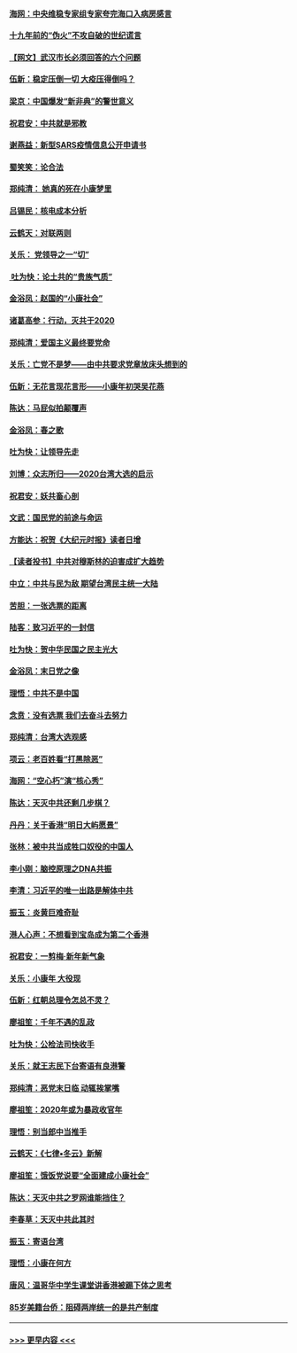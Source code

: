 #### [海网：中央维稳专家组专家夸完海口入病房感言](../pages/nsc993/n11815138.md?t=01231933) 
#### [十九年前的“伪火”不攻自破的世纪谎言](../pages/nsc993/n11813238.md?t=01231933) 
#### [【网文】武汉市长必须回答的六个问题](../pages/nsc993/n11813848.md?t=01231933) 
#### [伍新：稳定压倒一切 大疫压得倒吗？](../pages/nsc993/n11812634.md?t=01231933) 
#### [梁京：中国爆发“新非典”的警世意义](../pages/nsc993/n11812554.md?t=01231933) 
#### [祝君安：中共就是邪教](../pages/nsc993/n11812431.md?t=01231933) 
#### [谢燕益：新型SARS疫情信息公开申请书](../pages/nsc993/n11808840.md?t=01231933) 
#### [蜀笑笑：论合法](../pages/nsc993/n11808064.md?t=01231933) 
#### [郑纯清： 她真的死在小康梦里](../pages/nsc993/n11806623.md?t=01231933) 
#### [吕锡民：核电成本分析](../pages/nsc993/n11806284.md?t=01231933) 
#### [云鹤天：对联两则](../pages/nsc993/n11805957.md?t=01231933) 
#### [关乐： 党领导之一“切”](../pages/nsc993/n11804505.md?t=01231933) 
#### [ 吐为快：论土共的“贵族气质”](../pages/nsc993/n11804490.md?t=01231933) 
#### [金浴凤：赵国的“小康社会”](../pages/nsc993/n11804452.md?t=01231933) 
#### [诸葛高参：行动，灭共于2020](../pages/nsc993/n11804120.md?t=01231933) 
#### [郑纯清：爱国主义最终要党命](../pages/nsc993/n11802197.md?t=01231933) 
#### [关乐：亡党不是梦——由中共要求党章放床头想到的](../pages/nsc993/n11802156.md?t=01231933) 
#### [伍新：无花言现花言形——小康年初哭吴花燕](../pages/nsc993/n11800044.md?t=01231933) 
#### [陈达：马屁似拍颠覆声](../pages/nsc993/n11800010.md?t=01231933) 
#### [金浴凤：春之歌](../pages/nsc993/n11797687.md?t=01231933) 
#### [吐为快：让领导先走](../pages/nsc993/n11797512.md?t=01231933) 
#### [刘博：众志所归——2020台湾大选的启示](../pages/nsc993/n11796878.md?t=01231933) 
#### [祝君安：妖共畜心剖](../pages/nsc993/n11794273.md?t=01231933) 
#### [文武：国民党的前途与命运](../pages/nsc993/n11794198.md?t=01231933) 
#### [方能达：祝贺《大纪元时报》读者日增](../pages/nsc993/n11793807.md?t=01231933) 
#### [【读者投书】中共对穆斯林的迫害成扩大趋势](../pages/nsc993/n11791371.md?t=01231933) 
#### [中立：中共与民为敌 期望台湾民主统一大陆](../pages/nsc993/n11790392.md?t=01231933) 
#### [苦胆：一张选票的距离](../pages/nsc993/n11788914.md?t=01231933) 
#### [陆客：致习近平的一封信](../pages/nsc993/n11788867.md?t=01231933) 
#### [吐为快：贺中华民国之民主光大](../pages/nsc993/n11788618.md?t=01231933) 
#### [金浴凤：末日党之像](../pages/nsc993/n11787475.md?t=01231933) 
#### [理悟：中共不是中国](../pages/nsc993/n11787463.md?t=01231933) 
#### [念贲：没有选票  我们去奋斗去努力](../pages/nsc993/n11787398.md?t=01231933) 
#### [郑纯清：台湾大选观感](../pages/nsc993/n11786210.md?t=01231933) 
#### [项云：老百姓看“打黑除恶”](../pages/nsc993/n11785398.md?t=01231933) 
#### [海网：“空心朽”演“核心秀”](../pages/nsc993/n11783874.md?t=01231933) 
#### [陈达：天灭中共还剩几步棋？](../pages/nsc993/n11783719.md?t=01231933) 
#### [丹丹：关于香港“明日大屿愿景”](../pages/nsc993/n11783273.md?t=01231933) 
#### [张林：被中共当成牲口奴役的中国人](../pages/nsc993/n11782397.md?t=01231933) 
#### [李小刚：脑控原理之DNA共振](../pages/nsc993/n11780962.md?t=01231933) 
#### [李清：习近平的唯一出路是解体中共](../pages/nsc993/n11780866.md?t=01231933) 
#### [振玉：炎黄巨难奇耻](../pages/nsc993/n11779632.md?t=01231933) 
#### [港人心声：不想看到宝岛成为第二个香港](../pages/nsc993/n11778817.md?t=01231933) 
#### [祝君安：一剪梅‧新年新气象](../pages/nsc993/n11776340.md?t=01231933) 
#### [关乐：小康年 大役现](../pages/nsc993/n11774213.md?t=01231933) 
#### [伍新：红朝总理令怎总不灵？](../pages/nsc993/n11770813.md?t=01231933) 
#### [廖祖笙：千年不遇的乱政](../pages/nsc993/n11770373.md?t=01231933) 
#### [吐为快：公检法司快收手](../pages/nsc993/n11770359.md?t=01231933) 
#### [关乐：就王志民下台寄语有良港警](../pages/nsc993/n11769903.md?t=01231933) 
#### [郑纯清：恶党末日临 动辄挨掌嘴](../pages/nsc993/n11769356.md?t=01231933) 
#### [廖祖笙：2020年或为暴政收官年](../pages/nsc993/n11768216.md?t=01231933) 
#### [理悟：别当郎中当推手](../pages/nsc993/n11768243.md?t=01231933) 
#### [云鹤天：《七律▪冬云》新解](../pages/nsc993/n11768204.md?t=01231933) 
#### [廖祖笙：饿饭党说要“全面建成小康社会”](../pages/nsc993/n11767482.md?t=01231933) 
#### [陈达：天灭中共之罗网谁能挡住？](../pages/nsc993/n11767465.md?t=01231933) 
#### [李春草：天灭中共此其时](../pages/nsc993/n11767452.md?t=01231933) 
#### [振玉：寄语台湾](../pages/nsc993/n11767432.md?t=01231933) 
#### [理悟：小康在何方](../pages/nsc993/n11767394.md?t=01231933) 
#### [唐风：温哥华中学生课堂讲香港被踢下体之思考](../pages/nsc993/n11766848.md?t=01231933) 
#### [85岁美籍台侨：阻碍两岸统一的是共产制度](../pages/nsc993/n11765043.md?t=01231933) 

----
#### [ >>> 更早内容 <<< ](../indexes/nsc993-earlier.md)
